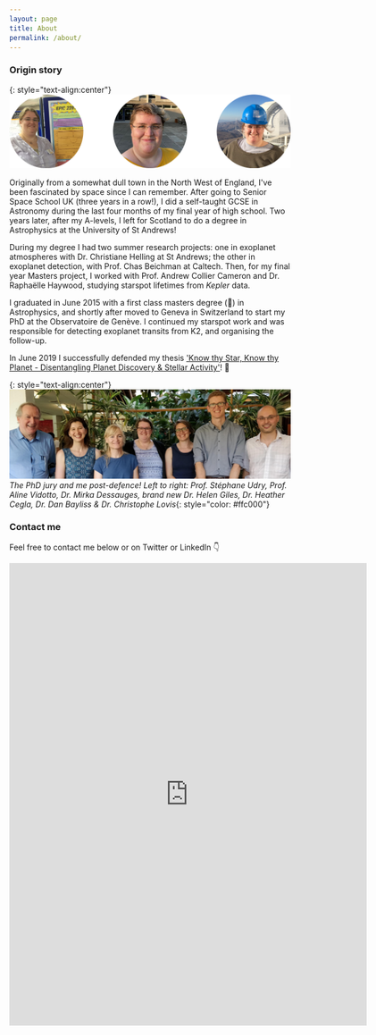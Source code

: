 ```yaml
---
layout: page
title: About
permalink: /about/
---
```

### Origin story

{: style="text-align:center"}
![Trio of pictures of me: left, by the dome of the 3.6m telescope in La Silla, Chile; middle, outside the School of Physics & Astronomy in sunshine in St Andrews; right, by my poster at the Transiting Exoplanets conference at Keele.](/images/About_Images.png)

Originally from a somewhat dull town in the North West of England, I've been fascinated by space since I can remember. After going to Senior Space School UK (three years in a row!), I did a self-taught GCSE in Astronomy during the last four months of my final year of high school. Two years later, after my A-levels, I left for Scotland to do a degree in Astrophysics at the University of St Andrews!

During my degree I had two summer research projects: one in exoplanet atmospheres with Dr. Christiane Helling at St Andrews; the other in exoplanet detection, with Prof. Chas Beichman at Caltech.
Then, for my final year Masters project, I worked with Prof. Andrew Collier Cameron and Dr. Raphaëlle Haywood, studying starspot lifetimes from *Kepler* data.

I graduated in June 2015 with a first class masters degree (:raised_hands:) in Astrophysics, and shortly after moved to Geneva in Switzerland to start my PhD at the Observatoire de Genève. I continued my starspot work and was responsible for detecting exoplanet transits from K2, and organising the follow-up.

In June 2019 I successfully defended my thesis ['Know thy Star, Know thy Planet - Disentangling Planet Discovery & Stellar Activity'](https://ui.adsabs.harvard.edu/abs/2019PhDT........22G/abstract)! :tada:

{: style="text-align:center"}
![My PhD jury and me after I passed! Left to right: Prof. Stéphane Udry, Prof. Aline Vidotto, Dr. Mirka Dessauges, brand new Dr. Helen Giles, Dr. Heather Cegla, Dr. Dan Bayliss & Dr. Christophe Lovis](/images/Defence_Jury.jpg)
*The PhD jury and me post-defence! Left to right: Prof. Stéphane Udry, Prof. Aline Vidotto, Dr. Mirka Dessauges, brand new Dr. Helen Giles, Dr. Heather Cegla, Dr. Dan Bayliss & Dr. Christophe Lovis*{: style="color: #ffc000"}

### Contact me

Feel free to contact me below or on Twitter or LinkedIn :point_down:

<iframe src="https://docs.google.com/forms/d/e/1FAIpQLScjLtX7wIK7SfC3fnt54SrVEFGRUVhZwMFDDe0jpHp-YtNoAA/viewform?embedded=true" width="640" height="828" frameborder="0" marginheight="0" marginwidth="0">Loading…</iframe>

<!-- [email@domain.com](mailto:email@domain.com) -->
